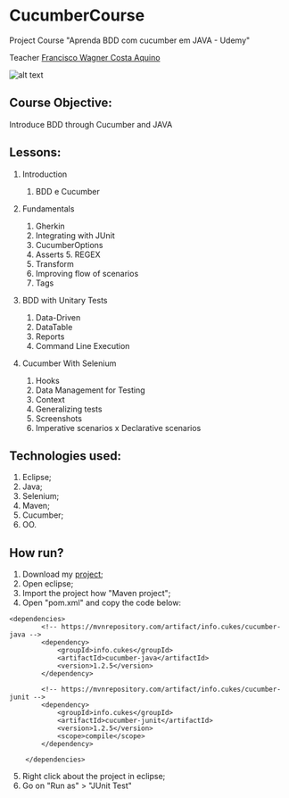 # CucumberCourse
Project  Course "Aprenda BDD com cucumber em JAVA - Udemy"

Teacher [Francisco Wagner Costa Aquino](https://www.udemy.com/user/francisco-wagner-costa-aquino/)

![alt text](https://tse4.mm.bing.net/th?id=OIP.HuQyl7_WMMzOfs8RIlQ-XAHaD4&pid=15.1&P=0&w=316&h=167)

## Course Objective:
Introduce BDD through Cucumber and JAVA

## Lessons:
1. Introduction
	1. BDD e Cucumber
	
2. Fundamentals
	1. Gherkin
	2. Integrating with JUnit
	3. CucumberOptions
	4. Asserts
        5. REGEX
	6. Transform
	7. Improving flow of scenarios
	8. Tags
	
3. BDD with Unitary Tests
	1. Data-Driven
	2. DataTable
	3. Reports
	4. Command Line Execution
	
4. Cucumber With Selenium
	1. Hooks
	2. Data Management for Testing
	3. Context
	4. Generalizing tests
	5. Screenshots
	6. Imperative scenarios x Declarative scenarios  

## Technologies used:
1. Eclipse;
2. Java;
3. Selenium;
4. Maven;
5. Cucumber;
6. OO.

## How run?
1. Download my [project](https://github.com/GustavoBrasil/CucumberCourse/archive/master.zip);
2. Open eclipse;
3. Import the project how "Maven project";
4. Open "pom.xml" and copy the code below:
```
<dependencies>
		<!-- https://mvnrepository.com/artifact/info.cukes/cucumber-java -->
		<dependency>
			<groupId>info.cukes</groupId>
			<artifactId>cucumber-java</artifactId>
			<version>1.2.5</version>
		</dependency>

		<!-- https://mvnrepository.com/artifact/info.cukes/cucumber-junit -->
		<dependency>
			<groupId>info.cukes</groupId>
			<artifactId>cucumber-junit</artifactId>
			<version>1.2.5</version>
			<scope>compile</scope>
		</dependency>

	</dependencies>
  ```
5. Right click about the project in eclipse;
6. Go on "Run as" > "JUnit Test"

